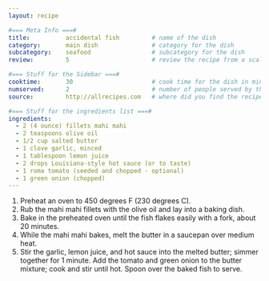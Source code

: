 ```yaml
---
layout: recipe

#=== Meta Info ===#
title: 			accidental fish			# name of the dish
category:		main dish				# category for the dish
subcategory:	seafood					# subcategory for the dish
review:			5						# review the recipe from a scale of 1 (bad!) to 5 (amazing!)

#=== Stuff for the Sidebar ===#
cooktime:		30						# cook time for the dish in minutes
numserved:		2						# number of people served by the dish
source:			http://allrecipes.com  	# where did you find the recipe?

#=== Stuff for the ingredients list ===#
ingredients:
  - 2 (4 ounce) fillets mahi mahi
  - 2 teaspoons olive oil
  - 1/2 cup salted butter
  - 1 clove garlic, minced
  - 1 tablespoon lemon juice
  - 2 drops Louisiana-style hot sauce (or to taste)
  - 1 roma tomato (seeded and chopped - optional)
  - 1 green onion (chopped)
---
```


1. Preheat an oven to 450 degrees F (230 degrees C).
2. Rub the mahi mahi fillets with the olive oil and lay into a baking dish.
3. Bake in the preheated oven until the fish flakes easily with a fork, about 20 minutes.
4. While the mahi mahi bakes, melt the butter in a saucepan over medium heat.
5. Stir the garlic, lemon juice, and hot sauce into the melted butter; simmer together for 1 minute. Add the tomato and green onion to the butter mixture; cook and stir until hot. Spoon over the baked fish to serve.
